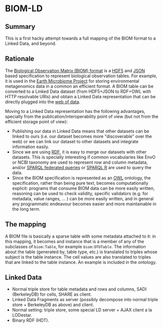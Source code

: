 BIOM-LD
=======

Summary
-------

This is a first hacky attempt towards a full mapping of the BIOM format to a Linked Data, and beyond. 

Rationale
---------

The [Biological Observation Matrix (BIOM) format](http://biom-format.org/) is a [HDF5](http://www.hdfgroup.org/HDF5/) and [JSON](http://en.wikipedia.org/wiki/JSON) based specification to represent biological observation tables. For example, it is used in the [Earth Microbiome Project](http://www.earthmicrobiome.org/) for storing environmental metagenomics data in a common an efficient format. A BIOM table can be converted to a Linked Data dataset (from HDF5+JSON to RDF+OWL with HTTP resolvable URIs) and obtain a Linked Data representation that can be directly plugged into the [web of data](http://lod-cloud.net/).  

Moving to a Linked Data representation has the following advantages, specially from the publication/interoperability point of view (but not from the efficient storage point of view):

* Publishing our data in Linked Data means that other datasets can be linked to ours (i.e. our dataset becomes more "discoverable" over the web) or we can link our dataset to other datasets and integrate information easily. 
* Since we are using [RDF](http://www.w3.org/standards/techs/rdf#w3c_all), it is easy to merge our datasets with other datasets. This is specially interesting if common vocabularies like EnvO or NCBI taxonomy are used to represent row and column metadata, and/or [SPARQL federated queries](http://www.w3.org/TR/sparql11-federated-query/) or [SPARQL R](http://cran.r-project.org/web/packages/SPARQL/index.html) are used to query the data.
* Since the BIOM specification is represented as an [OWL](http://www.w3.org/standards/techs/owl#w3c_all) ontology, the specification, rather than being pure text, becomes computationally explicit: programs that consume BIOM data can be more easily written, reasoning can be used to check validity, specific validators (e.g. for metadata, value ranges, ... ) can be more easily written, and in general any programmatic endeavour becomes easier and more maintainable in the long term.

The mapping
-----------

A BIOM file is basically a sparse table with some metadata attached to it: in this mapping, it becomes and instance that is a member of any of the subclasses of `biom:Table`, for example `biom:OTUTable`. The information about the table (generated by, table type, etc.) is translated to triples whose subject is the table instance. The cell values are also translated to triples that are linked to the table instance. An example is included in the ontology.

Linked Data
-----------

* Normal triple store for table metadata and rows and columns, SADI (BerkeleyDB) for cells, SHARE as client.
* Linked Data Fragments as server (possibly decompose into normal triple store + BerkeleyDB as above) and client.  
* Normal setting: triple store, some special LD server + AJAX client a la LODestar.
* Binary RDF (HDT).



